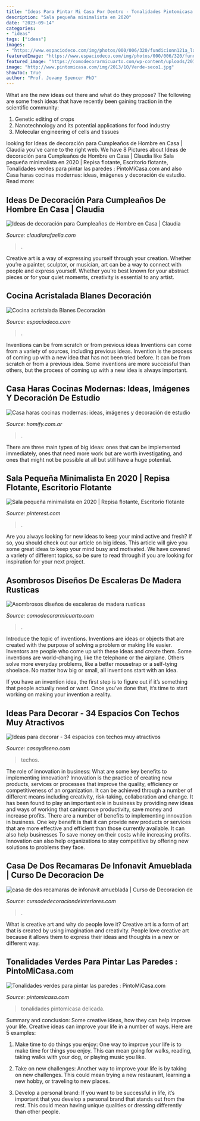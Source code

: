 ```yaml
---
title: "Ideas Para Pintar Mi Casa Por Dentro - Tonalidades Pintomicasa Delicada"
description: "Sala pequeña minimalista en 2020"
date: "2023-09-14"
categories:
- "ideas"
tags: ["ideas"]
images:
- "https://www.espaciodeco.com/img/photos/000/006/320/fundicionn121a_large.jpg"
featuredImage: "https://www.espaciodeco.com/img/photos/000/006/320/fundicionn121a_large.jpg"
featured_image: "https://comodecorarmicuarto.com/wp-content/uploads/2018/11/ideas-de-escaleras-de-madera-rusticas.jpg"
image: "http://www.pintomicasa.com/img/2013/10/Verde-seco1.jpg"
ShowToc: true
author: "Prof. Jovany Spencer PhD"
---
```



What are the new ideas out there and what do they propose?
The following are some fresh ideas that have recently been gaining traction in the scientific community: 
1. Genetic editing of crops
2. Nanotechnology and its potential applications for food industry
3. Molecular engineering of cells and tissues 

	

		
looking for Ideas de decoración para Cumpleaños de Hombre en Casa | Claudia you've came to the right web. We have 8 Pictures about Ideas de decoración para Cumpleaños de Hombre en Casa | Claudia like Sala pequeña minimalista en 2020 | Repisa flotante, Escritorio flotante, Tonalidades verdes para pintar las paredes : PintoMiCasa.com and also Casa haras cocinas modernas: ideas, imágenes y decoración de estudio. Read more:
		
    
## Ideas De Decoración Para Cumpleaños De Hombre En Casa | Claudia

<img loading=lazy src="https://claudiarafaella.com/wp-content/uploads/2021/04/cumpleanos-decoracion-mesa-claudia-rafaella-pinterest-hombre-ideas-2-480x480.jpg" onerror="this.onerror=null;this.src='https://tse2.mm.bing.net/th?id=OIP.m1Bs53tZgIbVXlBV8FDQWwHaHa&amp;pid=15.1';" alt="Ideas de decoración para Cumpleaños de Hombre en Casa | Claudia">

_Source: claudiarafaella.com_

>. 

	

Creative art is a way of expressing yourself through your creation. Whether you’re a painter, sculptor, or musician, art can be a way to connect with people and express yourself. Whether you’re best known for your abstract pieces or for your quiet moments, creativity is essential to any artist.

    
## Cocina Acristalada Blanes Decoración

<img loading=lazy src="https://www.espaciodeco.com/img/photos/000/006/320/fundicionn121a_large.jpg" onerror="this.onerror=null;this.src='https://tse2.mm.bing.net/th?id=OIP.E2c8Ga--q6lnA4igEeRsTQHaFz&amp;pid=15.1';" alt="Cocina acristalada Blanes Decoración">

_Source: espaciodeco.com_

>. 

	

Inventions can be from scratch or from previous ideas
Inventions can come from a variety of sources, including previous ideas. Invention is the process of coming up with a new idea that has not been tried before. It can be from scratch or from a previous idea. Some inventions are more successful than others, but the process of coming up with a new idea is always important.

    
## Casa Haras Cocinas Modernas: Ideas, Imágenes Y Decoración De Estudio

<img loading=lazy src="https://images.homify.com/images/a_0,c_limit,f_auto,h_1024,q_auto,w_1024/v1437492265/p/photo/image/758712/17-ESTUDIO_GEYA-LA_REJA-PH_FEDERICO_KULEKDJIAN/fotos-de-cocinas-de-estilo-moderno-de-estudio-geya.jpg" onerror="this.onerror=null;this.src='https://tse3.mm.bing.net/th?id=OIP.ZJZKt1Y9d83psiamgQht_wHaLH&amp;pid=15.1';" alt="Casa haras cocinas modernas: ideas, imágenes y decoración de estudio">

_Source: homify.com.ar_

>. 

	

There are three main types of big ideas: ones that can be implemented immediately, ones that need more work but are worth investigating, and ones that might not be possible at all but still have a huge potential.

    
## Sala Pequeña Minimalista En 2020 | Repisa Flotante, Escritorio Flotante

<img loading=lazy src="https://i.pinimg.com/originals/32/32/21/323221a817e321751f10047788be1e15.jpg" onerror="this.onerror=null;this.src='https://tse4.mm.bing.net/th?id=OIP.A7GmtFHEHNp11z6WnDhU3wHaJ5&amp;pid=15.1';" alt="Sala pequeña minimalista en 2020 | Repisa flotante, Escritorio flotante">

_Source: pinterest.com_

>. 

	

Are you always looking for new ideas to keep your mind active and fresh? If so, you should check out our article on big ideas. This article will give you some great ideas to keep your mind busy and motivated. We have covered a variety of different topics, so be sure to read through if you are looking for inspiration for your next project.

    
## Asombrosos Diseños De Escaleras De Madera Rusticas

<img loading=lazy src="https://comodecorarmicuarto.com/wp-content/uploads/2018/11/ideas-de-escaleras-de-madera-rusticas.jpg" onerror="this.onerror=null;this.src='https://tse1.mm.bing.net/th?id=OIP.W8YWzI_TODu4I0rgb3e06QAAAA&amp;pid=15.1';" alt="Asombrosos diseños de escaleras de madera rusticas">

_Source: comodecorarmicuarto.com_

>. 

	

Introduce the topic of inventions.
Inventions are ideas or objects that are created with the purpose of solving a problem or making life easier. Inventors are people who come up with these ideas and create them.
Some inventions are world-changing, like the telephone or the airplane. Others solve more everyday problems, like a better mousetrap or a self-tying shoelace. No matter how big or small, all inventions start with an idea.

If you have an invention idea, the first step is to figure out if it’s something that people actually need or want. Once you’ve done that, it’s time to start working on making your invention a reality.

    
## Ideas Para Decorar - 34 Espacios Con Techos Muy Atractivos

<img loading=lazy src="https://casaydiseno.com/wp-content/uploads/2016/10/ideas-para-decorar-techo-tela-estampada.jpeg" onerror="this.onerror=null;this.src='https://tse4.mm.bing.net/th?id=OIP.a_uzxwKoOS0jp1VrallBhAHaJ3&amp;pid=15.1';" alt="Ideas para decorar - 34 espacios con techos muy atractivos">

_Source: casaydiseno.com_

>techos. 

	

The role of innovation in business: What are some key benefits to implementing innovation?
Innovation is the practice of creating new products, services or processes that improve the quality, efficiency or competitiveness of an organization. It can be achieved through a number of different means including creativity, risk-taking, collaboration and change. It has been found to play an important role in business by providing new ideas and ways of working that canimprove productivity, save money and increase profits.
There are a number of benefits to implementing innovation in business. One key benefit is that it can provide new products or services that are more effective and efficient than those currently available. It can also help businesses To save money on their costs while increasing profits. Innovation can also help organizations to stay competitive by offering new solutions to problems they face.

    
## Casa De Dos Recamaras De Infonavit Amueblada | Curso De Decoracion De

<img loading=lazy src="https://cursodedecoraciondeinteriores.com/wp-content/uploads/2018/05/casa-de-dos-recamaras-de-infonavit-amueblada.jpg" onerror="this.onerror=null;this.src='https://tse4.mm.bing.net/th?id=OIP.cSzNV8HBwWUkrofWZLnudQHaLH&amp;pid=15.1';" alt="casa de dos recamaras de infonavit amueblada | Curso de Decoracion de">

_Source: cursodedecoraciondeinteriores.com_

>. 

	

What is creative art and why do people love it?
Creative art is a form of art that is created by using imagination and creativity. People love creative art because it allows them to express their ideas and thoughts in a new or different way.

    
## Tonalidades Verdes Para Pintar Las Paredes : PintoMiCasa.com

<img loading=lazy src="http://www.pintomicasa.com/img/2013/10/Verde-seco1.jpg" onerror="this.onerror=null;this.src='https://tse1.mm.bing.net/th?id=OIP.YifNKvozn5pcCfwn7btjZgHaFj&amp;pid=15.1';" alt="Tonalidades verdes para pintar las paredes : PintoMiCasa.com">

_Source: pintomicasa.com_

>tonalidades pintomicasa delicada. 

	

Summary and conclusion: Some creative ideas, how they can help improve your life.
Creative ideas can improve your life in a number of ways. Here are 5 examples:
1. Make time to do things you enjoy: One way to improve your life is to make time for things you enjoy. This can mean going for walks, reading, taking walks with your dog, or playing music you like.

2. Take on new challenges: Another way to improve your life is by taking on new challenges. This could mean trying a new restaurant, learning a new hobby, or traveling to new places.

3. Develop a personal brand: If you want to be successful in life, it’s important that you develop a personal brand that stands out from the rest. This could mean having unique qualities or dressing differently than other people.


